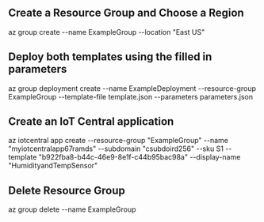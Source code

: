 ## Create a Resource Group and Choose a Region
az group create --name ExampleGroup --location "East US"

## Deploy both templates using the filled in parameters

az group deployment create --name ExampleDeployment --resource-group ExampleGroup --template-file template.json --parameters parameters.json

## Create an IoT Central application

az iotcentral app create --resource-group "ExampleGroup" --name "myiotcentralapp67ramds" --subdomain "csubdoird256" --sku S1 --template "b922fba8-b44c-46e9-8e1f-c44b95bac98a" --display-name "HumidityandTempSensor"

## Delete Resource Group

az group delete --name ExampleGroup